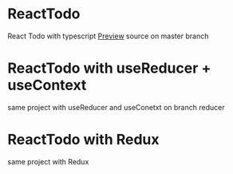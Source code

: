 # ReactTodo
React Todo with typescript
[Preview](https://mmdaminah.github.io/ReactTodo/)
source on master branch
# ReactTodo with useReducer + useContext
same project with useReducer and useConetxt on branch reducer
# ReactTodo with Redux
same project with Redux
